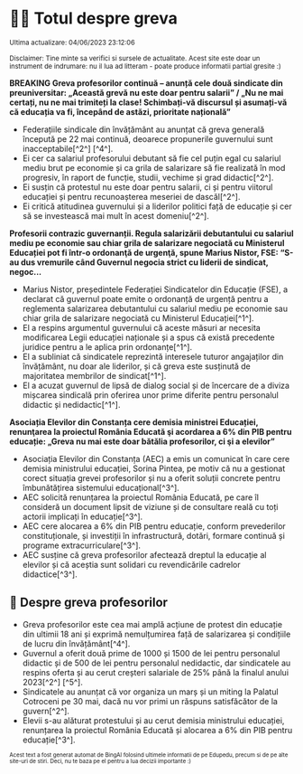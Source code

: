 # 👩‍🏫 Totul despre greva
<sub>Ultima actualizare: 04/06/2023 23:12:06</sub>

<sub>Disclaimer: Tine minte sa verifici si sursele de actualitate. Acest site este doar un instrument de indrumare: nu il lua ad litteram - poate produce informatii partial gresite :)</sub>

**BREAKING Greva profesorilor continuă – anunță cele două sindicate din preuniversitar: „Această grevă nu este doar pentru salarii” / „Nu ne mai certați, nu ne mai trimiteți la clase! Schimbați-vă discursul și asumați-vă că educația va fi, începând de astăzi, prioritate națională”**

- Federațiile sindicale din învățământ au anunțat că greva generală începută pe 22 mai continuă, deoarece propunerile guvernului sunt inacceptabile[^2^] [^4^].
- Ei cer ca salariul profesorului debutant să fie cel puțin egal cu salariul mediu brut pe economie și ca grila de salarizare să fie realizată în mod progresiv, în raport de funcție, studii, vechime și grad didactic[^2^].
- Ei susțin că protestul nu este doar pentru salarii, ci și pentru viitorul educației și pentru recunoașterea meseriei de dascăl[^2^].
- Ei critică atitudinea guvernului și a liderilor politici față de educație și cer să se investească mai mult în acest domeniu[^2^].

**Profesorii contrazic guvernanții. Regula salarizării debutantului cu salariul mediu pe economie sau chiar grila de salarizare negociată cu Ministerul Educației pot fi într-o ordonanţă de urgenţă, spune Marius Nistor, FSE: “S-au dus vremurile când Guvernul negocia strict cu liderii de sindicat, negoc...**

- Marius Nistor, președintele Federației Sindicatelor din Educație (FSE), a declarat că guvernul poate emite o ordonanță de urgență pentru a reglementa salarizarea debutantului cu salariul mediu pe economie sau chiar grila de salarizare negociată cu Ministerul Educației[^1^].
- El a respins argumentul guvernului că aceste măsuri ar necesita modificarea Legii educației naționale și a spus că există precedente juridice pentru a le aplica prin ordonanțe[^1^].
- El a subliniat că sindicatele reprezintă interesele tuturor angajaților din învățământ, nu doar ale liderilor, și că greva este susținută de majoritatea membrilor de sindicat[^1^].
- El a acuzat guvernul de lipsă de dialog social și de încercare de a diviza mișcarea sindicală prin oferirea unor prime diferite pentru personalul didactic și nedidactic[^1^].

**Asociația Elevilor din Constanța cere demisia ministrei Educației, renunţarea la proiectul România Educată şi acordarea a 6% din PIB pentru educație: „Greva nu mai este doar bătălia profesorilor, ci şi a elevilor”**

- Asociația Elevilor din Constanța (AEC) a emis un comunicat în care cere demisia ministrului educației, Sorina Pintea, pe motiv că nu a gestionat corect situația grevei profesorilor și nu a oferit soluții concrete pentru îmbunătățirea sistemului educațional[^3^].
- AEC solicită renunțarea la proiectul România Educată, pe care îl consideră un document lipsit de viziune și de consultare reală cu toți actorii implicați în educație[^3^].
- AEC cere alocarea a 6% din PIB pentru educație, conform prevederilor constituționale, și investiții în infrastructură, dotări, formare continuă și programe extracurriculare[^3^].
- AEC susține că greva profesorilor afectează dreptul la educație al elevilor și că aceștia sunt solidari cu revendicările cadrelor didactice[^3^].

## 🏫 Despre greva profesorilor

- Greva profesorilor este cea mai amplă acțiune de protest din educație din ultimii 18 ani și exprimă nemulțumirea față de salarizarea și condițiile de lucru din învățământ[^4^].
- Guvernul a oferit două prime de 1000 și 1500 de lei pentru personalul didactic și de 500 de lei pentru personalul nedidactic, dar sindicatele au respins oferta și au cerut creșteri salariale de 25% până la finalul anului 2023[^2^] [^5^].
- Sindicatele au anunțat că vor organiza un marș și un miting la Palatul Cotroceni pe 30 mai, dacă nu vor primi un răspuns satisfăcător de la guvern[^2^].
- Elevii s-au alăturat protestului și au cerut demisia ministrului educației, renunțarea la proiectul România Educată și alocarea a 6% din PIB pentru educație[^3^].


<sub><sub>Acest text a fost generat automat de BingAI folosind ultimele informatii de pe Edupedu, precum si de pe alte site-uri de stiri. Deci, nu te baza pe el pentru a lua decizii importante :)</sub></sub>